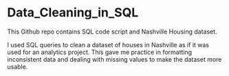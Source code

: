 # Data_Cleaning_in_SQL
This Github repo contains SQL code script and Nashville Housing dataset.

I used SQL queries to clean a dataset of houses in Nashville as if it was used for an analytics project. This gave me practice in formatting inconsistent data and dealing with missing values to make the dataset more usable.
